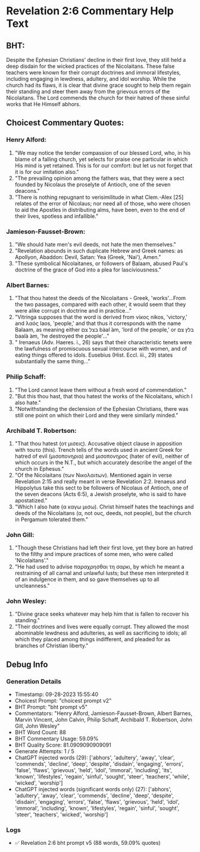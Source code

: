 # Revelation 2:6 Commentary Help Text

## BHT:
Despite the Ephesian Christians' decline in their first love, they still held a deep disdain for the wicked practices of the Nicolaitans. These false teachers were known for their corrupt doctrines and immoral lifestyles, including engaging in lewdness, adultery, and idol worship. While the church had its flaws, it is clear that divine grace sought to help them regain their standing and steer them away from the grievous errors of the Nicolaitans. The Lord commends the church for their hatred of these sinful works that He Himself abhors.

## Choicest Commentary Quotes:
### Henry Alford:
1. "We may notice the tender compassion of our blessed Lord, who, in his blame of a falling church, yet selects for praise one particular in which His mind is yet retained. This is for our comfort: but let us not forget that it is for our imitation also."
2. "The prevailing opinion among the fathers was, that they were a sect founded by Nicolaus the proselyte of Antioch, one of the seven deacons."
3. "There is nothing repugnant to verisimilitude in what Clem.-Alex [25] relates of the error of Nicolaus; nor need all of those, who were chosen to aid the Apostles in distributing alms, have been, even to the end of their lives, spotless and infallible."

### Jamieson-Fausset-Brown:
1. "We should hate men's evil deeds, not hate the men themselves."
2. "Revelation abounds in such duplicate Hebrew and Greek names: as Apollyon, Abaddon: Devil, Satan: Yea (Greek, 'Nai'), Amen."
3. "These symbolical Nicolaitanes, or followers of Balaam, abused Paul's doctrine of the grace of God into a plea for lasciviousness."

### Albert Barnes:
1. "That thou hatest the deeds of the Nicolaitans - Greek, 'works'...From the two passages, compared with each other, it would seem that they were alike corrupt in doctrine and in practice..."
2. "Vitringa supposes that the word is derived from νίκος nikos, 'victory,' and λαός laos, 'people,' and that thus it corresponds with the name Balaam, as meaning either בּצל צם bàal ̀am, 'lord of the people,' or בּלץ צם baalà ̀am, 'he destroyed the people'..."
3. " Irenaeus (Adv. Haeres. i., 26) says that their characteristic tenets were the lawfulness of promiscuous sexual intercourse with women, and of eating things offered to idols. Eusebius (Hist. Eccl. iii., 29) states substantially the same thing..."

### Philip Schaff:
1. "The Lord cannot leave them without a fresh word of commendation."
2. "But this thou hast, that thou hatest the works of the Nicolaitans, which I also hate."
3. "Notwithstanding the declension of the Ephesian Christians, there was still one point on which their Lord and they were similarly minded."

### Archibald T. Robertson:
1. "That thou hatest (οτ μισεις). Accusative object clause in apposition with τουτο (this). Trench tells of the words used in ancient Greek for hatred of evil (μισοπονηρια) and μισοπονηρος (hater of evil), neither of which occurs in the N.T., but which accurately describe the angel of the church in Ephesus."
2. "Of the Nicolaitans (των Νικολαιτων). Mentioned again in verse Revelation 2:15 and really meant in verse Revelation 2:2. Irenaeus and Hippolytus take this sect to be followers of Nicolaus of Antioch, one of the seven deacons (Acts 6:5), a Jewish proselyte, who is said to have apostatized."
3. "Which I also hate (α καγω μισω). Christ himself hates the teachings and deeds of the Nicolaitans (α, not ους, deeds, not people), but the church in Pergamum tolerated them."

### John Gill:
1. "Though these Christians had left their first love, yet they bore an hatred to the filthy and impure practices of some men, who were called 'Nicolaitans'." 
2. "He had used to advise παραχρησθαι τη σαρκι, by which he meant a restraining of all carnal and unlawful lusts; but these men interpreted it of an indulgence in them, and so gave themselves up to all uncleanness."


### John Wesley:
1. "Divine grace seeks whatever may help him that is fallen to recover his standing."
2. "Their doctrines and lives were equally corrupt. They allowed the most abominable lewdness and adulteries, as well as sacrificing to idols; all which they placed among things indifferent, and pleaded for as branches of Christian liberty."


## Debug Info
### Generation Details
- Timestamp: 09-28-2023 15:55:40
- Choicest Prompt: "choicest prompt v2"
- BHT Prompt: "bht prompt v5"
- Commentators: "Henry Alford, Jamieson-Fausset-Brown, Albert Barnes, Marvin Vincent, John Calvin, Philip Schaff, Archibald T. Robertson, John Gill, John Wesley"
- BHT Word Count: 88
- BHT Commentary Usage: 59.09%
- BHT Quality Score: 81.0909090909091
- Generate Attempts: 1 / 5
- ChatGPT injected words (29):
	['abhors', 'adultery', 'away', 'clear', 'commends', 'decline', 'deep', 'despite', 'disdain', 'engaging', 'errors', 'false', 'flaws', 'grievous', 'held', 'idol', 'immoral', 'including', 'its', 'known', 'lifestyles', 'regain', 'sinful', 'sought', 'steer', 'teachers', 'while', 'wicked', 'worship']
- ChatGPT injected words (significant words only) (27):
	['abhors', 'adultery', 'away', 'clear', 'commends', 'decline', 'deep', 'despite', 'disdain', 'engaging', 'errors', 'false', 'flaws', 'grievous', 'held', 'idol', 'immoral', 'including', 'known', 'lifestyles', 'regain', 'sinful', 'sought', 'steer', 'teachers', 'wicked', 'worship']

### Logs
- ✅ Revelation 2:6 bht prompt v5 (88 words, 59.09% quotes)